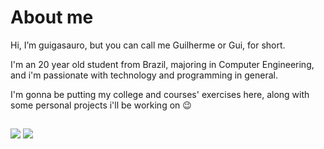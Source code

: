 # About me
Hi, I’m guigasauro, but you can call me Guilherme or Gui, for short.

I'm an 20 year old student from Brazil, majoring in Computer Engineering,
and i'm passionate with technology and programming in general.

I'm gonna be putting my college and courses' exercises here, along with
some personal projects i'll be working on 😉

<div align="center">
  <a href="https://github.com/guigasauro">
  <!img height="150em" src="https://github-readme-stats.vercel.app/api?username=guigasauro&show_icons=true&theme=synthwave&include_all_commits=true&count_private=true"/>
  <!img height="150em" src="https://github-readme-stats.vercel.app/api/top-langs/?username=guigasauro&layout=compact&langs_count=7&theme=synthwave"/>
</div>

##

<div>
  <a href = "mailto:gui.ns7431@gmail.com"><img src="https://img.shields.io/badge/-Gmail-%23333?style=for-the-badge&logo=gmail&logoColor=white" target="_blank"></a>
  <a href="https://www.linkedin.com/in/guilhermenogr/" target="_blank"><img src="https://img.shields.io/badge/-LinkedIn-%230077B5?style=for-the-badge&logo=linkedin&logoColor=white" target="_blank"></a>
</div>
